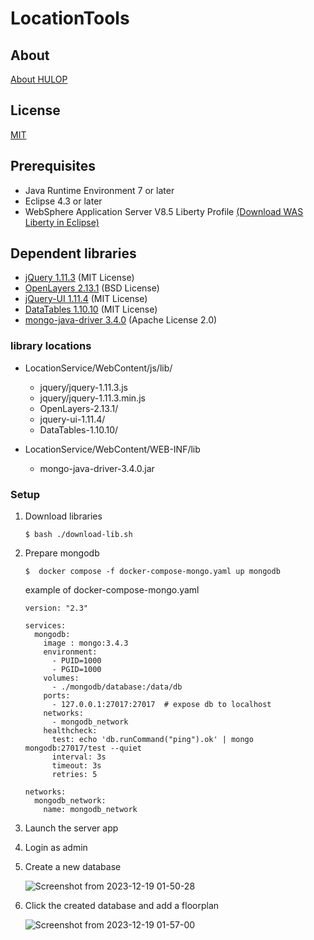 <!--
The MIT License (MIT)

Copyright (c) 2014, 2023 IBM Corporation
Permission is hereby granted, free of charge, to any person obtaining a copy
of this software and associated documentation files (the "Software"), to deal
in the Software without restriction, including without limitation the rights
to use, copy, modify, merge, publish, distribute, sublicense, and/or sell
copies of the Software, and to permit persons to whom the Software is
furnished to do so, subject to the following conditions:

The above copyright notice and this permission notice shall be included in all
copies or substantial portions of the Software.

THE SOFTWARE IS PROVIDED "AS IS", WITHOUT WARRANTY OF ANY KIND, EXPRESS OR
IMPLIED, INCLUDING BUT NOT LIMITED TO THE WARRANTIES OF MERCHANTABILITY,
FITNESS FOR A PARTICULAR PURPOSE AND NONINFRINGEMENT. IN NO EVENT SHALL THE
AUTHORS OR COPYRIGHT HOLDERS BE LIABLE FOR ANY CLAIM, DAMAGES OR OTHER
LIABILITY, WHETHER IN AN ACTION OF CONTRACT, TORT OR OTHERWISE, ARISING FROM,
OUT OF OR IN CONNECTION WITH THE SOFTWARE OR THE USE OR OTHER DEALINGS IN THE
SOFTWARE.
-->
# LocationTools

## About
[About HULOP](https://github.com/hulop/00Readme)

## License
[MIT](http://opensource.org/licenses/MIT)

## Prerequisites
- Java Runtime Environment 7 or later
- Eclipse 4.3 or later
- WebSphere Application Server V8.5 Liberty Profile [(Download WAS Liberty in Eclipse)](https://developer.ibm.com/wasdev/downloads/liberty-profile-using-eclipse/)

## Dependent libraries
- [jQuery 1.11.3](https://jquery.com/) (MIT License)
- [OpenLayers 2.13.1](http://openlayers.org/two/) (BSD License)
- [jQuery-UI 1.11.4](https://jqueryui.com/) (MIT License)
- [DataTables 1.10.10](https://datatables.net/) (MIT License)
- [mongo-java-driver 3.4.0](https://github.com/mongodb/mongo-java-driver) (Apache License 2.0)

### library locations
- LocationService/WebContent/js/lib/
  - jquery/jquery-1.11.3.js
  - jquery/jquery-1.11.3.min.js
  - OpenLayers-2.13.1/
  - jquery-ui-1.11.4/
  - DataTables-1.10.10/
 
- LocationService/WebContent/WEB-INF/lib
  - mongo-java-driver-3.4.0.jar


### Setup
1. Download libraries
    ```
    $ bash ./download-lib.sh
    ```

2. Prepare mongodb
    ```
    $  docker compose -f docker-compose-mongo.yaml up mongodb
    ```
    example of docker-compose-mongo.yaml
    ```
    version: "2.3"

    services:
      mongodb:
        image : mongo:3.4.3
        environment:
          - PUID=1000
          - PGID=1000
        volumes:
          - ./mongodb/database:/data/db
        ports:
          - 127.0.0.1:27017:27017  # expose db to localhost
        networks:
          - mongodb_network
        healthcheck:
          test: echo 'db.runCommand("ping").ok' | mongo mongodb:27017/test --quiet
          interval: 3s
          timeout: 3s
          retries: 5

    networks:
      mongodb_network:
        name: mongodb_network
    ```

3. Launch the server app

4. Login as admin

5. Create a new database

    ![Screenshot from 2023-12-19 01-50-28](https://github.com/CMU-cabot/TODO-Consortium/assets/141628678/f40d0410-5fa4-4552-bfbc-f330dd0503e2)

6. Click the created database and add a floorplan

    ![Screenshot from 2023-12-19 01-57-00](https://github.com/CMU-cabot/TODO-Consortium/assets/141628678/4b307123-0526-4982-b5d9-8ad49adfa20f)